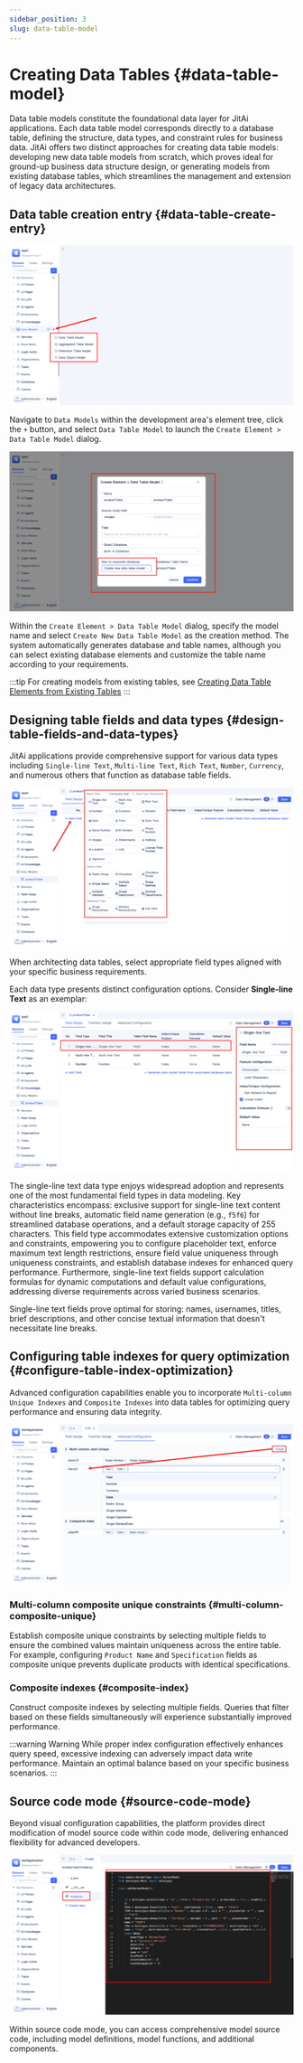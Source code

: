 ```yaml
---
sidebar_position: 3
slug: data-table-model
---
```


# Creating Data Tables {#data-table-model}
Data table models constitute the foundational data layer for JitAi applications. Each data table model corresponds directly to a database table, defining the structure, data types, and constraint rules for business data. JitAi offers two distinct approaches for creating data table models: developing new data table models from scratch, which proves ideal for ground-up business data structure design, or generating models from existing database tables, which streamlines the management and extension of legacy data architectures.

## Data table creation entry {#data-table-create-entry}
![Model Creation Configuration](./img/model-creation-configuration.png "Model Creation Configuration")

Navigate to `Data Models` within the development area's element tree, click the `+` button, and select `Data Table Model` to launch the `Create Element > Data Table Model` dialog.

![Create New Data Model](./img/create-data-model.png "Create New Data Model")

Within the `Create Element > Data Table Model` dialog, specify the model name and select `Create New Data Table Model` as the creation method. The system automatically generates database and table names, although you can select existing database elements and customize the table name according to your requirements.

:::tip 
For creating models from existing tables, see [Creating Data Table Elements from Existing Tables](./create-data-table-from-existing-tables.md)
:::
 

## Designing table fields and data types {#design-table-fields-and-data-types}
JitAi applications provide comprehensive support for various data types including `Single-line Text`, `Multi-line Text`, `Rich Text`, `Number`, `Currency`, and numerous others that function as database table fields.

![Field Configuration](./img/field-configuration.png "Field Configuration")

When architecting data tables, select appropriate field types aligned with your specific business requirements.

Each data type presents distinct configuration options. Consider **Single-line Text** as an exemplar:

![Single-line Text Configuration](./img/single-line-text-configuration.png "Single-line Text Configuration")

The single-line text data type enjoys widespread adoption and represents one of the most fundamental field types in data modeling. Key characteristics encompass: exclusive support for single-line text content without line breaks, automatic field name generation (e.g., `f5f6`) for streamlined database operations, and a default storage capacity of 255 characters. This field type accommodates extensive customization options and constraints, empowering you to configure placeholder text, enforce maximum text length restrictions, ensure field value uniqueness through uniqueness constraints, and establish database indexes for enhanced query performance. Furthermore, single-line text fields support calculation formulas for dynamic computations and default value configurations, addressing diverse requirements across varied business scenarios.

Single-line text fields prove optimal for storing: names, usernames, titles, brief descriptions, and other concise textual information that doesn't necessitate line breaks.

## Configuring table indexes for query optimization {#configure-table-index-optimization}
Advanced configuration capabilities enable you to incorporate `Multi-column Unique Indexes` and `Composite Indexes` into data tables for optimizing query performance and ensuring data integrity.

![Composite Index](./img/joint-index.png "Composite Index")

### Multi-column composite unique constraints {#multi-column-composite-unique}
Establish composite unique constraints by selecting multiple fields to ensure the combined values maintain uniqueness across the entire table. For example, configuring `Product Name` and `Specification` fields as composite unique prevents duplicate products with identical specifications.

### Composite indexes {#composite-index}
Construct composite indexes by selecting multiple fields. Queries that filter based on these fields simultaneously will experience substantially improved performance.

:::warning Warning
While proper index configuration effectively enhances query speed, excessive indexing can adversely impact data write performance. Maintain an optimal balance based on your specific business scenarios.
:::

## Source code mode {#source-code-mode}
Beyond visual configuration capabilities, the platform provides direct modification of model source code within code mode, delivering enhanced flexibility for advanced developers.

![View Source Code](./img/view-source-code.png "View Source Code")

Within source code mode, you can access comprehensive model source code, including model definitions, model functions, and additional components.
